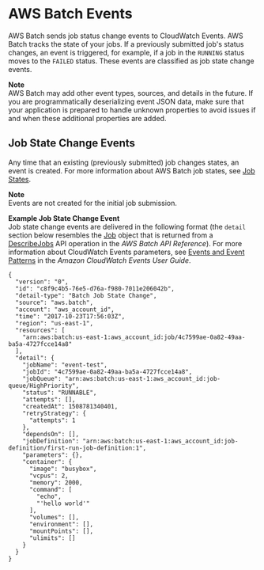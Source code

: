 # AWS Batch Events<a name="batch_cwe_events"></a>

AWS Batch sends job status change events to CloudWatch Events\. AWS Batch tracks the state of your jobs\. If a previously submitted job's status changes, an event is triggered, for example, if a job in the `RUNNING` status moves to the `FAILED` status\. These events are classified as job state change events\.

**Note**  
AWS Batch may add other event types, sources, and details in the future\. If you are programmatically deserializing event JSON data, make sure that your application is prepared to handle unknown properties to avoid issues if and when these additional properties are added\.

## Job State Change Events<a name="batch_job_events"></a>

Any time that an existing \(previously submitted\) job changes states, an event is created\. For more information about AWS Batch job states, see [Job States](job_states.md)\.

**Note**  
Events are not created for the initial job submission\.

**Example Job State Change Event**  
Job state change events are delivered in the following format \(the `detail` section below resembles the [Job](http://docs.aws.amazon.com/batch/latest/APIReference/API_Job.html) object that is returned from a [DescribeJobs](http://docs.aws.amazon.com/batch/latest/APIReference/API_DescribeJobs.html) API operation in the *AWS Batch API Reference*\)\. For more information about CloudWatch Events parameters, see [Events and Event Patterns](http://docs.aws.amazon.com/AmazonCloudWatch/latest/events/CloudWatchEventsandEventPatterns.html) in the *Amazon CloudWatch Events User Guide*\.  

```
{
  "version": "0",
  "id": "c8f9c4b5-76e5-d76a-f980-7011e206042b",
  "detail-type": "Batch Job State Change",
  "source": "aws.batch",
  "account": "aws_account_id",
  "time": "2017-10-23T17:56:03Z",
  "region": "us-east-1",
  "resources": [
    "arn:aws:batch:us-east-1:aws_account_id:job/4c7599ae-0a82-49aa-ba5a-4727fcce14a8"
  ],
  "detail": {
    "jobName": "event-test",
    "jobId": "4c7599ae-0a82-49aa-ba5a-4727fcce14a8",
    "jobQueue": "arn:aws:batch:us-east-1:aws_account_id:job-queue/HighPriority",
    "status": "RUNNABLE",
    "attempts": [],
    "createdAt": 1508781340401,
    "retryStrategy": {
      "attempts": 1
    },
    "dependsOn": [],
    "jobDefinition": "arn:aws:batch:us-east-1:aws_account_id:job-definition/first-run-job-definition:1",
    "parameters": {},
    "container": {
      "image": "busybox",
      "vcpus": 2,
      "memory": 2000,
      "command": [
        "echo",
        "'hello world'"
      ],
      "volumes": [],
      "environment": [],
      "mountPoints": [],
      "ulimits": []
    }
  }
}
```